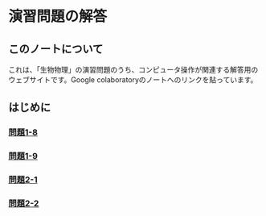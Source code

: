 # 演習問題の解答

## このノートについて

これは、「生物物理」の演習問題のうち、コンピュータ操作が関連する解答用のウェブサイトです。Google colaboratoryのノートへのリンクを貼っています。

## はじめに

### [問題1-8](https://colab.research.google.com/drive/18LLAeqwjtwqxAV-qh5Z7Ko0SJYKNUjB2?usp=sharing)
### [問題1-9](https://colab.research.google.com/drive/1S3nemObiVCUxoDvlzMtk1Avdqh_Y36VS?usp=sharing)
### [問題2-1](https://colab.research.google.com/drive/10mf_Er5uJR6gu0-tpShAHEbCdevg_0FL?usp=sharing)
### [問題2-2](https://colab.research.google.com/drive/1ArmxTEOI-wjOI5rb5ENKZjaorag8fuSV?usp=sharing)

